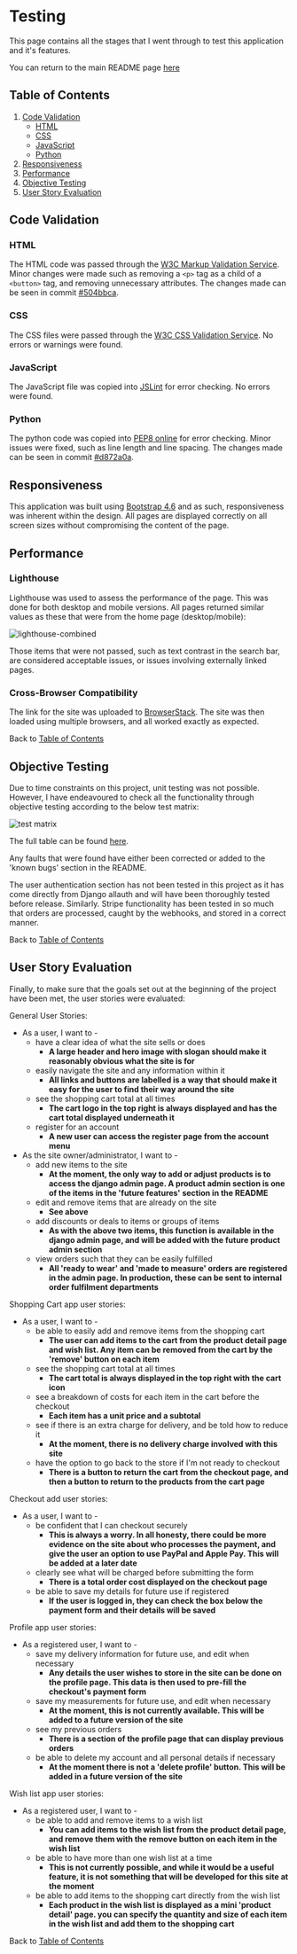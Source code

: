 # Testing

This page contains all the stages that I went through to test this application and it's features.

You can return to the main README page [here](README.md)
## Table of Contents
1. [Code Validation](#code-validation)
    - [HTML](#html)
    - [CSS](#css)
    - [JavaScript](#javascript)
    - [Python](#python)
2. [Responsiveness](#responsiveness)
3. [Performance](#performance)
4. [Objective Testing](#objective-testing)
5. [User Story Evaluation](#user-story-evaluation)

## Code Validation

### HTML
The HTML code was passed through the [W3C Markup Validation Service](https://validator.w3.org/). Minor changes were made such as removing a `<p>` tag as a child of a `<button>` tag, and removing unnecessary attributes. The changes made can be seen in commit [#504bbca](https://github.com/tealhorizon87/ms4_right-fit-tailoring/commit/504bbcae80fcfcd6f24d601106054cc6036e8aa1).

### CSS
The CSS files were passed through the [W3C CSS Validation Service](https://jigsaw.w3.org/css-validator/). No errors or warnings were found.

### JavaScript
The JavaScript file was copied into [JSLint](https://www.jslint.com/) for error checking. No errors were found.

### Python
The python code was copied into [PEP8 online](http://pep8online.com/) for error checking. Minor issues were fixed, such as line length and line spacing. The changes made can be seen in commit [#d872a0a](https://github.com/tealhorizon87/ms4_right-fit-tailoring/commit/d872a0a3e5738e9b1283c35af105cd6cac785bee).

## Responsiveness

This application was built using [Bootstrap 4.6](https://getbootstrap.com/docs/4.6/getting-started/introduction/) and as such, responsiveness was inherent within the design. All pages are displayed correctly on all screen sizes without compromising the content of the page.

## Performance

### Lighthouse
Lighthouse was used to assess the performance of the page. This was done for both desktop and mobile versions. All pages returned similar values as these that were from the home page (desktop/mobile):

![lighthouse-combined](docs/images/lighthouse-combined.png)

Those items that were not passed, such as text contrast in the search bar, are considered acceptable issues, or issues involving externally linked pages.

### Cross-Browser Compatibility
The link for the site was uploaded to [BrowserStack](https://www.browserstack.com/). The site was then loaded using multiple browsers, and all worked exactly as expected.

Back to [Table of Contents](#table-of-contents)

## Objective Testing

Due to time constraints on this project, unit testing was not possible. However, I have endeavoured to check all the functionality through objective testing according to the below test matrix:

![test matrix](docs/images/test-matrix-preview.png)

The full table can be found [here](docs/docs/test-matrix.pdf).

Any faults that were found have either been corrected or added to the 'known bugs' section in the README.

The user authentication section has not been tested in this project as it has come directly from Django allauth and will have been thoroughly tested before release. Similarly. Stripe functionality has been tested in so much that orders are processed, caught by the webhooks, and stored in a correct manner. 

Back to [Table of Contents](#table-of-contents)

## User Story Evaluation

Finally, to make sure that the goals set out at the beginning of the project have been met, the user stories were evaluated:

General User Stories:
  - As a user, I want to -
    - have a clear idea of what the site sells or does
      - __A large header and hero image with slogan should make it reasonably obvious what the site is for__
    - easily navigate the site and any information within it
      - __All links and buttons are labelled is a way that should make it easy for the user to find their way around the site__
    - see the shopping cart total at all times
      - __The cart logo in the top right is always displayed and has the cart total displayed underneath it__
    - register for an account
      - __A new user can access the register page from the account menu__
  - As the site owner/administrator, I want to -
    - add new items to the site
      - __At the moment, the only way to add or adjust products is to access the django admin page. A product admin section is one of the items in the 'future features' section in the README__
    - edit and remove items that are already on the site
      - __See above__
    - add discounts or deals to items or groups of items
      - __As with the above two items, this function is available in the django admin page, and will be added with the future product admin section__
    - view orders such that they can be easily fulfilled
      - __All 'ready to wear' and 'made to measure' orders are registered in the admin page. In production, these can be sent to internal order fulfilment departments__

Shopping Cart app user stories:
  - As a user, I want to -
  	- be able to easily add and remove items from the shopping cart
      - __The user can add items to the cart from the product detail page and wish list. Any item can be removed from the cart by the 'remove' button on each item__
  	- see the shopping cart total at all times
      - __The cart total is always displayed in the top right with the cart icon__
  	- see a breakdown of costs for each item in the cart before the checkout
      - __Each item has a unit price and a subtotal__
  	- see if there is an extra charge for delivery, and be told how to reduce it
      - __At the moment, there is no delivery charge involved with this site__
  	- have the option to go back to the store if I'm not ready to checkout
      - __There is a button to return the cart from the checkout page, and then a button to return to the products from the cart page__

Checkout add user stories:
  - As a user, I want to -
    - be confident that I can checkout securely
      - __This is always a worry. In all honesty, there could be more evidence on the site about who processes the payment, and give the user an option to use PayPal and Apple Pay. This will be added at a later date__
    - clearly see what will be charged before submitting the form
      - __There is a total order cost displayed on the checkout page__
    - be able to save my details for future use if registered
      - __If the user is logged in, they can check the box below the payment form and their details will be saved__

Profile app user stories:
  - As a registered user, I want to -
    - save my delivery information for future use, and edit when necessary
      - __Any details the user wishes to store in the site can be done on the profile page. This data is then used to pre-fill the checkout's payment form__
    - save my measurements for future use, and edit when necessary
      - __At the moment, this is not currently available. This will be added to a future version of the site__
    - see my previous orders
      - __There is a section of the profile page that can display previous orders__
    - be able to delete my account and all personal details if necessary
      - __At the moment there is not a 'delete profile' button. This will be added in a future version of the site__

Wish list app user stories:
  - As a registered user, I want to -
    - be able to add and remove items to a wish list
      - __You can add items to the wish list from the product detail page, and remove them with the remove button on each item in the wish list__
    - be able to have more than one wish list at a time
      - __This is not currently possible, and while it would be a useful feature, it is not something that will be developed for this site at the moment__
    - be able to add items to the shopping cart directly from the wish list
      - __Each product in the wish list is displayed as a mini 'product detail' page. you can specify the quantity and size of each item in the wish list and add them to the shopping cart__

Back to [Table of Contents](#table-of-contents)
